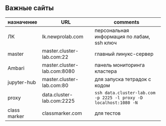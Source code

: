 ## Важные сайты

| назначение | URL | comments |
|---|---|---|
| ЛК | lk.newprolab.com | персональная информация по лабам, ssh ключ |
| master | master.cluster-lab.com:22 | главный линукс-сервер |
| Ambari | master.cluster-lab.com:8080 | панель мониторинга кластера |
| jupyter-hub | master.cluster-lab.com:80 | для запуска тетрадок с кодом |
| proxy | data.cluster-lab.com:2225 | `ssh data.cluster-lab.com -p 2225 -l proxy -D localhost:1080 -N`|
| class marker | classmarker.com | для тестов |


